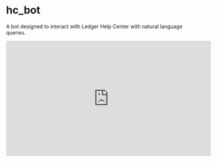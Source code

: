# hc_bot
A bot designed to interact with Ledger Help Center with natural language queries.

<iframe width="560" height="315" src="https://www.youtube.com/embed/WhVlfVC2lOA" title="YouTube video player" frameborder="0" allow="accelerometer; autoplay; clipboard-write; encrypted-media; gyroscope; picture-in-picture; web-share" allowfullscreen></iframe>
